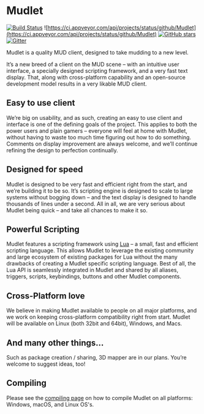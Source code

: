 
# Mudlet


[![Build Status](https://travis-ci.org/Mudlet/Mudlet.svg?branch=development)](https://travis-ci.org/Mudlet/Mudlet) ![https://ci.appveyor.com/api/projects/status/github/Mudlet](https://ci.appveyor.com/api/projects/status/github/Mudlet) [![GitHub stars](https://img.shields.io/github/stars/Mudlet/Mudlet.svg)](https://github.com/Mudlet/Mudlet/stargazers)
[![Gitter](https://badges.gitter.im/Join%20Chat.svg)](https://gitter.im/Mudlet/Mudlet?utm_source=badge&utm_medium=badge&utm_campaign=pr-badge&utm_content=badge)


Mudlet is a quality MUD client, designed to take mudding to a new level.

It’s a new breed of a client on the MUD scene – with an intuitive user interface, a specially designed scripting framework, and a very fast text display. That, along with cross-platform capability and an open-source development model results in a very likable MUD client.

## Easy to use client

We’re big on usability, and as such, creating an easy to use client and interface is one of the defining goals of the project. This applies to both the power users and plain gamers – everyone will feel at home with Mudlet, without having to waste too much time figuring out how to do something. Comments on display improvement are always welcome, and we’ll continue refining the design to perfection continually.

## Designed for speed

Mudlet is designed to be very fast and efficient right from the start, and we’re building it to be so. It’s scripting engine is designed to scale to large systems without bogging down – and the text display is designed to handle thousands of lines under a second. All in all, we are very serious about Mudlet being quick – and take all chances to make it so.

## Powerful Scripting

Mudlet features a scripting framework using [Lua](https://www.lua.org/) – a small, fast and efficient scripting language. This allows Mudlet to leverage the existing community and large ecosystem of existing packages for Lua without the many drawbacks of creating a Mudlet specific scripting language. Best of all, the Lua API is seamlessly integrated in Mudlet and shared by all aliases, triggers, scripts, keybindings, buttons and other Mudlet components.

## Cross-Platform love

We believe in making Mudlet available to people on all major platforms, and we work on keeping cross-platform compatibility right from start. Mudlet will be available on Linux (both 32bit and 64bit), Windows, and Macs.

## And many other things…

Such as package creation / sharing, 3D mapper are in our plans. You’re welcome to suggest ideas, too!

## Compiling

Please see the [compiling page](https://wiki.mudlet.org/w/Compiling_Mudlet) on how to compile Mudlet on all platforms: Windows, macOS, and Linux OS's.
